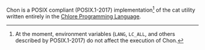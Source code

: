 Chon is a POSIX compliant (POSIX.1-2017) implementation[^1] of the cat utility written entirely in the [Chlore Programming Language](https://github.com/trap-representation/Chlore).

[^1]: At the moment, environment variables (`LANG`, `LC_ALL`, and others described by POSIX.1-2017) do not affect the execution of Chon.
